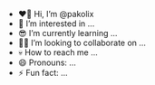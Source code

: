 - ❤‍🔥 Hi, I’m @pakolix
- 🤙 I’m interested in ...
- 😎 I’m currently learning ...
- 👹👻 I’m looking to collaborate on ...
- 💀 How to reach me ...
- 😄 Pronouns: ...
- ⚡ Fun fact: ...

<!---
pakolix/pakolix is a ✨ special ✨ repository because its `README.md` (this file) appears on your GitHub profile.
You can click the Preview link to take a look at your changes.
--->
